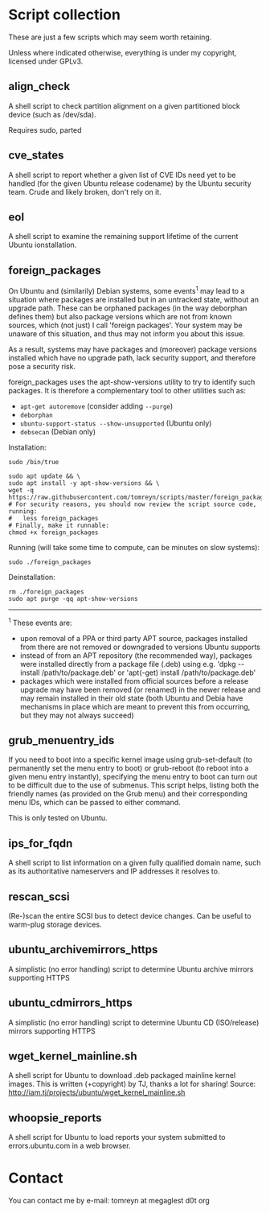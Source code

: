 # Script collection

These are just a few scripts which may seem worth retaining.

Unless where indicated otherwise, everything is under my copyright, licensed under GPLv3.

## align_check

A shell script to check partition alignment on a given partitioned block device (such as /dev/sda).

Requires sudo, parted

## cve_states

A shell script to report whether a given list of CVE IDs need yet to be handled (for the given Ubuntu release codename) by the Ubuntu security team. Crude and likely broken, don't rely on it.

## eol

A shell script to examine the remaining support lifetime of the current Ubuntu ionstallation.

## foreign_packages

On Ubuntu and (similarily) Debian systems, some events<sup>1</sup> may lead to a situation where packages are installed but in an untracked state, without an upgrade path. These can be orphaned packages (in the way deborphan defines them) but also package versions which are not from known sources, which (not just) I call 'foreign packages'. Your system may be unaware of this situation, and thus may not inform you about this issue.

As a result, systems may have packages and (moreover) package versions installed which have no upgrade path, lack security support, and therefore pose a security risk.

foreign_packages uses the apt-show-versions utility to try to identify such packages. It is therefore a complementary tool to other utilities such as:
- `apt-get autoremove` (consider adding `--purge`)
- `deborphan`
- `ubuntu-support-status --show-unsupported` (Ubuntu only)
- `debsecan` (Debian only)


Installation:

```
sudo /bin/true

sudo apt update && \
sudo apt install -y apt-show-versions && \
wget -q https://raw.githubusercontent.com/tomreyn/scripts/master/foreign_packages
# For security reasons, you should now review the script source code, running:
#   less foreign_packages
# Finally, make it runnable:
chmod +x foreign_packages
```

Running (will take some time to compute, can be minutes on slow systems):
```
sudo ./foreign_packages
```

Deinstallation:

```
rm ./foreign_packages
sudo apt purge -qq apt-show-versions
```

---
<sup>1</sup> These events are:
- upon removal of a PPA or third party APT source, packages installed from there are not removed or downgraded to versions Ubuntu supports
- instead of from an APT repository (the recommended way), packages were installed directly from a package file (.deb) using e.g. 'dpkg --install /path/to/package.deb' or 'apt(-get) install /path/to/package.deb'
- packages which were installed from official sources before a release upgrade may have been removed (or renamed) in the newer release and may remain installed in their old state (both Ubuntu and Debia have mechanisms in place which are meant to prevent this from occurring, but they may not always succeed)

## grub_menuentry_ids

If you need to boot into a specific kernel image using grub-set-default (to permanently set the menu entry to boot) or grub-reboot (to reboot into a given menu entry instantly), specifying the menu entry to boot can turn out to be difficult due to the use of submenus. This script helps, listing both the friendly names (as provided on the Grub menu) and their corresponding menu IDs, which can be passed to either command.

This is only tested on Ubuntu.

## ips_for_fqdn

A shell script to list information on a given fully qualified domain name, such as its authoritative nameservers and IP addresses it resolves to.

## rescan_scsi

(Re-)scan the entire SCSI bus to detect device changes. Can be useful to warm-plug storage devices.

## ubuntu_archivemirrors_https

A simplistic (no error handling) script to determine Ubuntu archive mirrors supporting HTTPS

## ubuntu_cdmirrors_https

A simplistic (no error handling) script to determine Ubuntu CD (ISO/release) mirrors supporting HTTPS

## wget_kernel_mainline.sh

A shell script for Ubuntu to download .deb packaged mainline kernel images. This is written (+copyright) by TJ, thanks a lot for sharing!
Source: http://iam.tj/projects/ubuntu/wget_kernel_mainline.sh

## whoopsie_reports

A shell script for Ubuntu to load reports your system submitted to errors.ubuntu.com in a web browser.

# Contact

You can contact me by e-mail: tomreyn at megaglest d0t org
